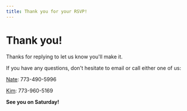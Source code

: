 ```yaml
---
title: Thank you for your RSVP!
---
```


# Thank you!

Thanks for replying to let us know you'll make it. 

If you have any questions, don't hesitate to email or call either one of us:

[Nate](mailto:goldnate@gmail.com): 773-490-5996

[Kim](mailto:unionkimmy@gmail.com): 773-960-5169

**See you on Saturday!**
